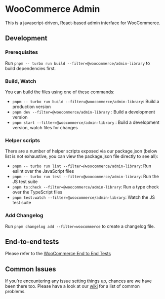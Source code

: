 # WooCommerce Admin

This is a javascript-driven, React-based admin interface for WooCommerce.

## Development

### Prerequisites

Run `pnpm -- turbo run build --filter=@woocommerce/admin-library` to build dependencies first.

### Build, Watch

You can build the files using one of these commands:

- `pnpm -- turbo run build --filter=@woocommerce/admin-library`: Build a production version
- `pnpm dev --filter=@woocommerce/admin-library` : Build a development version
- `pnpm start --filter=@woocommerce/admin-library` : Build a development version, watch files for changes

### Helper scripts

There are a number of helper scripts exposed via our package.json (below list is not exhaustive, you can view the package.json file directly to see all):

- `pnpm -- turbo run lint --filter=@woocommerce/admin-library`: Run eslint over the JavaScript files
- `pnpm -- turbo run test --filter=@woocommerce/admin-library`: Run the JS test suite
- `pnpm ts:check --filter=@woocommerce/admin-library`: Run a type check over the TypeScript files
- `pnpm test:watch --filter=@woocommerce/admin-library`: Watch the JS test suite

### Add Changelog

Run `pnpm changelog add --filter=woocommerce` to create a changelog file.

## End-to-end tests

Please refer to the [WooCommerce End to End Tests](https://github.com/woocommerce/woocommerce/blob/trunk/plugins/woocommerce/tests/e2e/README.md)
## Common Issues

If you're encountering any issue setting things up, chances are we have been there too. Please have a look at our [wiki](https://github.com/woocommerce/woocommerce/wiki/Common-Issues) for a list of common problems.
